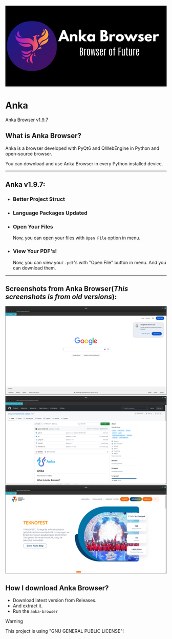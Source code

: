 ![Anka](.github/docs/img/logo.png)

# Anka

Anka Browser v1.9.7

## What is Anka Browser?

Anka is a browser developed with PyQt6 and QWebEngine in Python and open-source browser.

You can download and use Anka Browser in every Python installed device.

---

## Anka v1.9.7:

- ### Better Project Struct

- ### Language Packages Updated

- ### Open Your Files
  Now, you can open your files with `Open File` option in menu.

- ### View Your PDF's!
  Now, you can view your `.pdf`'s with "Open File" button in menu. And you can download them.

---

## Screenshots from Anka Browser(*This screenshots is from old versions*):
![Screenshot](./.github/docs/img/image1.png)
![Screenshot2](./.github/docs/img/image2.png)
![Screenshot3](./.github/docs/img/image3.png)


## How I download Anka Browser?
  - Download latest version from Releases.
  - And extract it.
  - Run the `anka-browser`
 

>[!WARNING]
> This project is using "GNU GENERAL PUBLIC LICENSE"!
